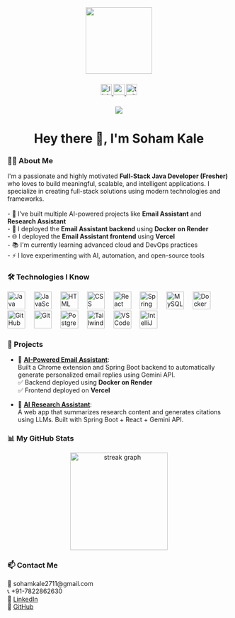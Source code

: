 <div align="center">
  <img height="150" src="https://media.giphy.com/media/M9gbBd9nbDrOTu1Mqx/giphy.gif" />
</div>

###

<div align="center">
  <a href="https://www.linkedin.com/in/soham-kale-055734270" target="_blank">
    <img src="https://img.shields.io/static/v1?message=LinkedIn&logo=linkedin&label=&color=0077B5&logoColor=white&labelColor=&style=for-the-badge" height="25" alt="linkedin logo" />
  </a>
  <a href="https://www.youtube.com/" target="_blank">
    <img src="https://img.shields.io/static/v1?message=Youtube&logo=youtube&label=&color=FF0000&logoColor=white&labelColor=&style=for-the-badge" height="25" alt="youtube logo" />
  </a>
  <a href="https://twitter.com/" target="_blank">
    <img src="https://img.shields.io/static/v1?message=Twitter&logo=twitter&label=&color=1DA1F2&logoColor=white&labelColor=&style=for-the-badge" height="25" alt="twitter logo" />
  </a>
</div>

###

<div align="center">
  <img src="https://visitor-badge.laobi.icu/badge?page_id=soham1500.soham1500" />
</div>

###

<h1 align="center">Hey there 👋, I'm Soham Kale</h1>

###

<h3 align="left">👨‍💻 About Me</h3>

<p align="left">
I'm a passionate and highly motivated <strong>Full-Stack Java Developer (Fresher)</strong> who loves to build meaningful, scalable, and intelligent applications. I specialize in creating full-stack solutions using modern technologies and frameworks.<br><br>
- 🔭 I’ve built multiple AI-powered projects like <strong>Email Assistant</strong> and <strong>Research Assistant</strong><br>
- 🚀 I deployed the <strong>Email Assistant backend</strong> using <strong>Docker on Render</strong><br>
- 🌐 I deployed the <strong>Email Assistant frontend</strong> using <strong>Vercel</strong><br>
- 📚 I'm currently learning advanced cloud and DevOps practices<br>
- ⚡ I love experimenting with AI, automation, and open-source tools
</p>

###

<h3 align="left">🛠 Technologies I Know</h3>

<div align="left">
  <img src="https://cdn.jsdelivr.net/gh/devicons/devicon/icons/java/java-original-wordmark.svg" height="40" alt="Java" />
  <img width="12" />
  <img src="https://cdn.jsdelivr.net/gh/devicons/devicon/icons/javascript/javascript-original.svg" height="40" alt="JavaScript" />
  <img width="12" />
  <img src="https://cdn.jsdelivr.net/gh/devicons/devicon/icons/html5/html5-original.svg" height="40" alt="HTML" />
  <img width="12" />
  <img src="https://cdn.jsdelivr.net/gh/devicons/devicon/icons/css3/css3-original.svg" height="40" alt="CSS" />
  <img width="12" />
  <img src="https://cdn.jsdelivr.net/gh/devicons/devicon/icons/react/react-original.svg" height="40" alt="React" />
  <img width="12" />
  <img src="https://cdn.jsdelivr.net/gh/devicons/devicon/icons/spring/spring-original-wordmark.svg" height="40" alt="Spring Boot" />
  <img width="12" />
  <img src="https://cdn.jsdelivr.net/gh/devicons/devicon/icons/mysql/mysql-original-wordmark.svg" height="40" alt="MySQL" />
  <img width="12" />
  <img src="https://cdn.jsdelivr.net/gh/devicons/devicon/icons/docker/docker-plain-wordmark.svg" height="40" alt="Docker" />
  <img width="12" />
  <img src="https://cdn.jsdelivr.net/gh/devicons/devicon/icons/github/github-original.svg" height="40" alt="GitHub" />
  <img width="12" />
  <img src="https://cdn.jsdelivr.net/gh/devicons/devicon/icons/git/git-original.svg" height="40" alt="Git" />
  <img width="12" />
  <img src="https://cdn.jsdelivr.net/gh/devicons/devicon/icons/postgresql/postgresql-original.svg" height="40" alt="PostgreSQL" />
  <img width="12" />
  <img src="https://cdn.jsdelivr.net/gh/devicons/devicon/icons/tailwindcss/tailwindcss-plain.svg" height="40" alt="Tailwind CSS" />
  <img width="12" />
  <img src="https://cdn.jsdelivr.net/gh/devicons/devicon/icons/vscode/vscode-original.svg" height="40" alt="VS Code" />
  <img width="12" />
  <img src="https://cdn.jsdelivr.net/gh/devicons/devicon/icons/intellij/intellij-original.svg" height="40" alt="IntelliJ IDEA" />
</div>

###

<h3 align="left">💼 Projects</h3>

- 🔹 [**AI-Powered Email Assistant**](https://github.com/Soham1500/Email-Assistant):  
  Built a Chrome extension and Spring Boot backend to automatically generate personalized email replies using Gemini API.  
  ✅ Backend deployed using **Docker on Render**  
  ✅ Frontend deployed on **Vercel**

- 🔹 [**AI Research Assistant**](https://github.com/Soham1500/Research_Assistant):  
  A web app that summarizes research content and generates citations using LLMs. Built with Spring Boot + React + Gemini API.

###

<h3 align="left">📊 My GitHub Stats</h3>

<div align="center">
  <img src="https://streak-stats.demolab.com?user=soham1500&locale=en&mode=daily&theme=dark&hide_border=false&border_radius=5&order=3" height="220" alt="streak graph" />
</div>

###

<h3 align="left">📫 Contact Me</h3>

<p>
📧 sohamkale2711@gmail.com<br>
📞 +91-7822862630<br>
🔗 <a href="https://www.linkedin.com/in/soham-kale-055734270" target="_blank">LinkedIn</a><br>
🔗 <a href="https://github.com/soham1500" target="_blank">GitHub</a>
</p>
